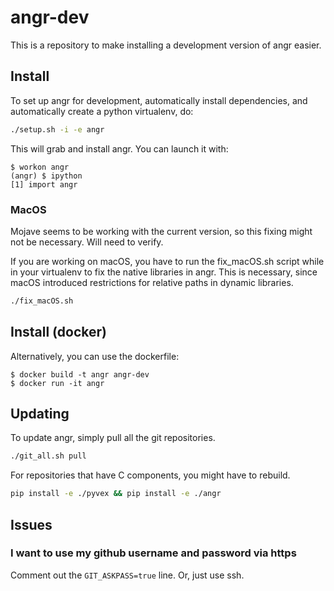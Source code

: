 # angr-dev

This is a repository to make installing a development version of angr easier.

## Install

To set up angr for development, automatically install dependencies, and automatically create a python virtualenv, do:

```bash
./setup.sh -i -e angr
```

This will grab and install angr.
You can launch it with:

```ShellSession
$ workon angr
(angr) $ ipython
[1] import angr
```

### MacOS

Mojave seems to be working with the current version, so this fixing might not be necessary. Will need to verify.

If you are working on macOS, you have to run the fix_macOS.sh script while in your virtualenv to fix the native libraries in angr. This is necessary, since macOS introduced restrictions for relative paths in dynamic libraries.
```bash
./fix_macOS.sh
```

## Install (docker)

Alternatively, you can use the dockerfile:

```ShellSession
$ docker build -t angr angr-dev
$ docker run -it angr
```

## Updating

To update angr, simply pull all the git repositories.

```bash
./git_all.sh pull
```

For repositories that have C components, you might have to rebuild.

```bash
pip install -e ./pyvex && pip install -e ./angr
```

## Issues

### I want to use my github username and password via https

Comment out the `GIT_ASKPASS=true` line. Or, just use ssh.
